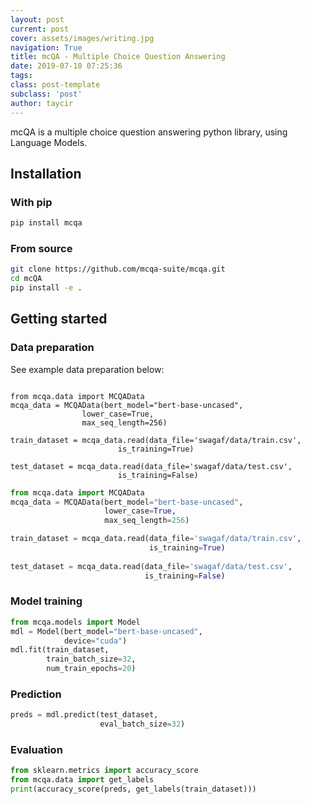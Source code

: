 ```yaml
---
layout: post
current: post
cover: assets/images/writing.jpg
navigation: True
title: mcQA - Multiple Choice Question Answering
date: 2019-07-10 07:25:36 
tags:
class: post-template
subclass: 'post'
author: taycir
---
```



mcQA is a multiple choice question answering python library, using Language Models.

## Installation

### With pip

```bash
pip install mcqa
```

### From source

```bash
git clone https://github.com/mcqa-suite/mcqa.git
cd mcQA
pip install -e .
```

## Getting started

### Data preparation

See example data preparation below:

<pre><code class="language-python">
from mcqa.data import MCQAData
mcqa_data = MCQAData(bert_model="bert-base-uncased", 
                lower_case=True,
                max_seq_length=256) 

train_dataset = mcqa_data.read(data_file='swagaf/data/train.csv', 
                        is_training=True) 
                        
test_dataset = mcqa_data.read(data_file='swagaf/data/test.csv', 
                        is_training=False) 
</code></pre>

```python
from mcqa.data import MCQAData
mcqa_data = MCQAData(bert_model="bert-base-uncased", 
                     lower_case=True,
                     max_seq_length=256) 

train_dataset = mcqa_data.read(data_file='swagaf/data/train.csv', 
                               is_training=True) 
                               
test_dataset = mcqa_data.read(data_file='swagaf/data/test.csv', 
                              is_training=False) 
```

### Model training 

```python
from mcqa.models import Model
mdl = Model(bert_model="bert-base-uncased", 
            device="cuda") 
mdl.fit(train_dataset, 
        train_batch_size=32, 
        num_train_epochs=20)
```

### Prediction

```python
preds = mdl.predict(test_dataset, 
                    eval_batch_size=32)
```

### Evaluation

```python
from sklearn.metrics import accuracy_score
from mcqa.data import get_labels
print(accuracy_score(preds, get_labels(train_dataset)))
```

<br>
